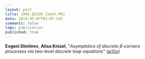 ```yaml
---
layout: post
title: 1905.02338 [math.PR]
date: 2019-05-07T03:07:54Z
comments: false
tags: publication
published: true
---
```


<b>Evgeni Dimitrov</b>, <b>Alisa Knizel</b>, "<i>Asymptotics of discrete $β$-corners processes via two-level discrete  loop equations</i>" ([arXiv](http://arxiv.org/abs/1905.02338v1))

